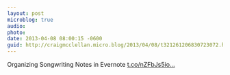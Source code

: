 ```yaml
---
layout: post
microblog: true
audio: 
photo: 
date: 2013-04-08 08:00:15 -0600
guid: http://craigmcclellan.micro.blog/2013/04/08/t321261206830723072.html
---
```

Organizing Songwriting Notes in Evernote
 [t.co/nZFbJs5io...](http://t.co/nZFbJs5ior)
